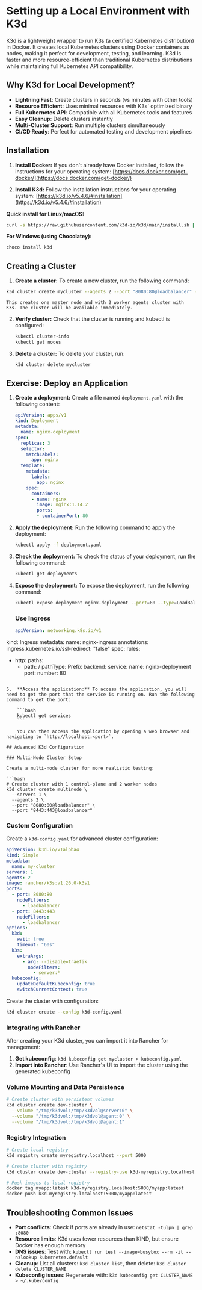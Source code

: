 # Setting up a Local Environment with K3d

K3d is a lightweight wrapper to run K3s (a certified Kubernetes distribution) in Docker. It creates local Kubernetes clusters using Docker containers as nodes, making it perfect for development, testing, and learning. K3d is faster and more resource-efficient than traditional Kubernetes distributions while maintaining full Kubernetes API compatibility.

## Why K3d for Local Development?

- **Lightning Fast**: Create clusters in seconds (vs minutes with other tools)
- **Resource Efficient**: Uses minimal resources with K3s' optimized binary
- **Full Kubernetes API**: Compatible with all Kubernetes tools and features
- **Easy Cleanup**: Delete clusters instantly
- **Multi-Cluster Support**: Run multiple clusters simultaneously
- **CI/CD Ready**: Perfect for automated testing and development pipelines

## Installation

1.  **Install Docker:** If you don't already have Docker installed, follow the instructions for your operating system: [https://docs.docker.com/get-docker/](https://docs.docker.com/get-docker/)

2.  **Install K3d:** Follow the installation instructions for your operating system: [https://k3d.io/v5.4.6/#installation](https://k3d.io/v5.4.6/#installation)

   **Quick install for Linux/macOS:**
   ```bash
   curl -s https://raw.githubusercontent.com/k3d-io/k3d/main/install.sh | bash
   ```

   **For Windows (using Chocolatey):**
   ```powershell
   choco install k3d
   ```

## Creating a Cluster

1.  **Create a cluster:** To create a new cluster, run the following command:

   ```bash
   k3d cluster create mycluster --agents 2 --port "8080:80@loadbalancer" --port "8443:443@loadbalancer"
   ```

    This creates one master node and with 2 worker agents cluster with K3s. The cluster will be available immediately.

2.  **Verify cluster:** Check that the cluster is running and kubectl is configured:

    ```bash
    kubectl cluster-info
    kubectl get nodes
    ```

3.  **Delete a cluster:** To delete your cluster, run:

    ```bash
    k3d cluster delete mycluster
    ```

## Exercise: Deploy an Application

1.  **Create a deployment:** Create a file named `deployment.yaml` with the following content:

    ```yaml
    apiVersion: apps/v1
    kind: Deployment
    metadata:
      name: nginx-deployment
    spec:
      replicas: 3
      selector:
        matchLabels:
          app: nginx
      template:
        metadata:
          labels:
            app: nginx
        spec:
          containers:
          - name: nginx
            image: nginx:1.14.2
            ports:
            - containerPort: 80
    ```

2.  **Apply the deployment:** Run the following command to apply the deployment:

    ```bash
    kubectl apply -f deployment.yaml
    ```

3.  **Check the deployment:** To check the status of your deployment, run the following command:

    ```bash
    kubectl get deployments
    ```

4.  **Expose the deployment:** To expose the deployment, run the following command:

    ```bash
    kubectl expose deployment nginx-deployment --port=80 --type=LoadBalancer
    ```

    ### Use Ingress
    ```yaml
    apiVersion: networking.k8s.io/v1
kind: Ingress
metadata:
  name: nginx-ingress
  annotations:
    ingress.kubernetes.io/ssl-redirect: "false"
spec:
  rules:
  - http:
      paths:
      - path: /
        pathType: Prefix
        backend:
          service:
            name: nginx-deployment
            port:
              number: 80
```

5.  **Access the application:** To access the application, you will need to get the port that the service is running on. Run the following command to get the port:

    ```bash
    kubectl get services
    ```

    You can then access the application by opening a web browser and navigating to `http://localhost:<port>`.

## Advanced K3d Configuration

### Multi-Node Cluster Setup

Create a multi-node cluster for more realistic testing:

```bash
# Create cluster with 1 control-plane and 2 worker nodes
k3d cluster create multinode \
  --servers 1 \
  --agents 2 \
  --port "8080:80@loadbalancer" \
  --port "8443:443@loadbalancer"
```

### Custom Configuration

Create a `k3d-config.yaml` for advanced cluster configuration:

```yaml
apiVersion: k3d.io/v1alpha4
kind: Simple
metadata:
  name: my-cluster
servers: 1
agents: 2
image: rancher/k3s:v1.26.0-k3s1
ports:
  - port: 8080:80
    nodeFilters:
      - loadbalancer
  - port: 8443:443
    nodeFilters:
      - loadbalancer
options:
  k3d:
    wait: true
    timeout: "60s"
  k3s:
    extraArgs:
      - arg: --disable=traefik
        nodeFilters:
          - server:*
  kubeconfig:
    updateDefaultKubeconfig: true
    switchCurrentContext: true
```

Create the cluster with configuration:

```bash
k3d cluster create --config k3d-config.yaml
```

### Integrating with Rancher

After creating your K3d cluster, you can import it into Rancher for management:

1. **Get kubeconfig**: `k3d kubeconfig get mycluster > kubeconfig.yaml`
2. **Import into Rancher**: Use Rancher's UI to import the cluster using the generated kubeconfig

### Volume Mounting and Data Persistence

```bash
# Create cluster with persistent volumes
k3d cluster create dev-cluster \
  --volume "/tmp/k3dvol:/tmp/k3dvol@server:0" \
  --volume "/tmp/k3dvol:/tmp/k3dvol@agent:0" \
  --volume "/tmp/k3dvol:/tmp/k3dvol@agent:1"
```

### Registry Integration

```bash
# Create local registry
k3d registry create myregistry.localhost --port 5000

# Create cluster with registry
k3d cluster create dev-cluster --registry-use k3d-myregistry.localhost:5000

# Push images to local registry
docker tag myapp:latest k3d-myregistry.localhost:5000/myapp:latest
docker push k3d-myregistry.localhost:5000/myapp:latest
```

## Troubleshooting Common Issues

- **Port conflicts**: Check if ports are already in use: `netstat -tulpn | grep :8080`
- **Resource limits**: K3d uses fewer resources than KIND, but ensure Docker has enough memory
- **DNS issues**: Test with: `kubectl run test --image=busybox --rm -it -- nslookup kubernetes.default`
- **Cleanup**: List all clusters: `k3d cluster list`, then delete: `k3d cluster delete CLUSTER_NAME`
- **Kubeconfig issues**: Regenerate with: `k3d kubeconfig get CLUSTER_NAME > ~/.kube/config`
